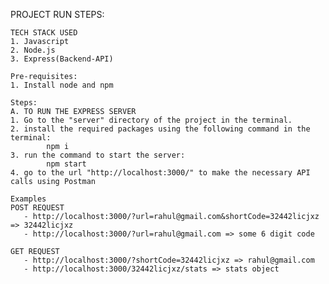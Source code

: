 PROJECT RUN STEPS:
    
    TECH STACK USED
    1. Javascript
    2. Node.js
    3. Express(Backend-API)
    
    Pre-requisites:
    1. Install node and npm
   
    Steps:
    A. TO RUN THE EXPRESS SERVER
    1. Go to the "server" directory of the project in the terminal.
    2. install the required packages using the following command in the terminal:
            npm i 
    3. run the command to start the server:
            npm start
    4. go to the url "http://localhost:3000/" to make the necessary API calls using Postman
        
    Examples
    POST REQUEST
       - http://localhost:3000/?url=rahul@gmail.com&shortCode=32442licjxz => 32442licjxz
       - http://localhost:3000/?url=rahul@gmail.com => some 6 digit code
    
    GET REQUEST
       - http://localhost:3000/?shortCode=32442licjxz => rahul@gmail.com
       - http://localhost:3000/32442licjxz/stats => stats object

